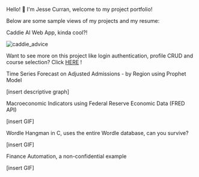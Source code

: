 Hello! 👋 I'm Jesse Curran, welcome to my project portfolio!


Below are some sample views of my projects and my resume:


Caddie AI Web App, kinda cool?!


![caddie_advice](https://github.com/user-attachments/assets/d73e56f0-63ab-452b-85db-552413a6d115)


Want to see more on this project like login authentication, profile CRUD and course selection? Click [HERE](https://github.com/jesse-curran/my-programs/tree/main/caddie_ai) !


Time Series Forecast on Adjusted Admissions - by Region using Prophet Model

[insert descriptive graph]

Macroeconomic Indicators using Federal Reserve Economic Data (FRED API)

[insert GIF]

Wordle Hangman in C, uses the entire Wordle database, can you survive?

[insert GIF]


Finance Automation, a non-confidential example

[insert GIF]

